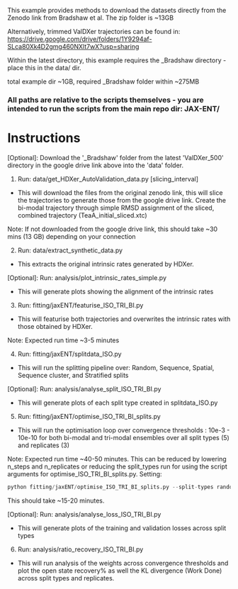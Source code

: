 
This example provides methods to download the datasets directly from the Zenodo link from Bradshaw et al. The zip folder is ~13GB

Alternatively, trimmed ValDXer trajectories can be found in:
https://drive.google.com/drive/folders/1Y9294af-SLca80Xk4D2gmg460NXlt7wX?usp=sharing

Within the latest directory, this example requires the _Bradshaw directory - place this in the data/ dir.

total example dir ~1GB, required _Bradshaw folder within ~275MB

### All paths are relative to the scripts themselves - you are intended to run the scripts from the main repo dir: JAX-ENT/

# Instructions

[Optional]: Download the '_Bradshaw' folder from the latest 'ValDXer_500' directory in the google drive link above into the 'data' folder.

1. Run: data/get_HDXer_AutoValidation_data.py [slicing_interval]
- This will download the files from the original zenodo link, this will slice the trajectories to generate those from the google drive link. Create the bi-modal trajectory through simple RMSD assignment of the sliced, combined trajectory (TeaA_initial_sliced.xtc)

Note: If not downloaded from the google drive link, this should take ~30 mins (13 GB) depending on your connection

2. Run: data/extract_synthetic_data.py
- This extracts the original intrinsic rates generated by HDXer.

[Optional]: Run: analysis/plot_intrinsic_rates_simple.py 
- This will generate plots showing the alignment of the intrinsic rates

3. Run: fitting/jaxENT/featurise_ISO_TRI_BI.py
- This will featurise both trajectories and overwrites the intrinsic rates with those obtained by HDXer.

Note: Expected run time ~3-5 minutes

4. Run: fitting/jaxENT/splitdata_ISO.py
- This will run the splitting pipeline over: Random, Sequence, Spatial, Sequence cluster, and Stratified splits

[Optional]: Run: analysis/analyse_split_ISO_TRI_BI.py 
- This will generate plots of each split type created in splitdata_ISO.py

5. Run: fitting/jaxENT/optimise_ISO_TRI_BI_splits.py 
- This will run the optimisation loop over convergence thresholds : 10e-3 - 10e-10 for both bi-modal and tri-modal ensembles over all split types (5) and replicates (3)

Note: Expected run time ~40-50 minutes. This can be reduced by lowering n_steps and n_replicates or reducing the split_types run for using the script arguments for optimise_ISO_TRI_BI_splits.py. Setting:
```python
python fitting/jaxENT/optimise_ISO_TRI_BI_splits.py --split-types random, sequence_cluster, spatial --n-steps 1000  --n-replicates 3
```
This should take ~15-20 minutes.

[Optional]: Run: analysis/analyse_loss_ISO_TRI_BI.py 
- This will generate plots of the training and validation losses across split types

6. Run: analysis/ratio_recovery_ISO_TRI_BI.py
- This will run analysis of the weights across convergence thresholds and plot the open state recovery% as well the KL divergence (Work Done) across split types and replicates.